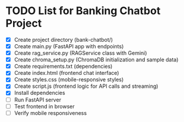 # TODO List for Banking Chatbot Project

- [x] Create project directory (bank-chatbot/)
- [x] Create main.py (FastAPI app with endpoints)
- [x] Create rag_service.py (RAGService class with Gemini)
- [x] Create chroma_setup.py (ChromaDB initialization and sample data)
- [x] Create requirements.txt (dependencies)
- [x] Create index.html (frontend chat interface)
- [x] Create styles.css (mobile-responsive styles)
- [x] Create script.js (frontend logic for API calls and streaming)
- [x] Install dependencies
- [ ] Run FastAPI server
- [ ] Test frontend in browser
- [ ] Verify mobile responsiveness

